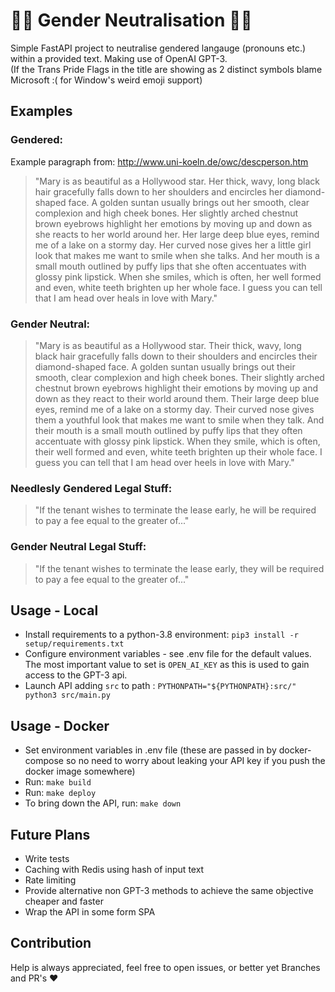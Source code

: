 # 🏳️‍⚧ Gender Neutralisation 🏳️‍⚧

Simple FastAPI project to neutralise gendered langauge (pronouns etc.) within a 
provided text. Making use of OpenAI GPT-3.  
(If the Trans Pride Flags in the title are showing as 2 distinct symbols blame 
Microsoft :( for Window's weird emoji support)

## Examples
### Gendered:
Example paragraph from: http://www.uni-koeln.de/owc/descperson.htm
>"Mary is as beautiful as a Hollywood star. Her thick, wavy, long black hair gracefully falls down to her shoulders and encircles her diamond-shaped face. A golden suntan usually brings out her smooth, clear complexion and high cheek bones. Her slightly arched chestnut brown eyebrows highlight her emotions by moving up and down as she reacts to her world around her. Her large deep blue eyes, remind me of a lake on a stormy day. Her curved nose gives her a little girl look that makes me want to smile when she talks. And her mouth is a small mouth outlined by puffy lips that she often accentuates with glossy pink lipstick. When she smiles, which is often, her well formed and even, white teeth brighten up her whole face. I guess you can tell that I am head over heals in love with Mary."
### Gender Neutral:
>"Mary is as beautiful as a Hollywood star. Their thick, wavy, long black hair gracefully falls down to their shoulders and encircles their diamond-shaped face. A golden suntan usually brings out their smooth, clear complexion and high cheek bones. Their slightly arched chestnut brown eyebrows highlight their emotions by moving up and down as they react to their world around them. Their large deep blue eyes, remind me of a lake on a stormy day. Their curved nose gives them a youthful look that makes me want to smile when they talk. And their mouth is a small mouth outlined by puffy lips that they often accentuate with glossy pink lipstick. When they smile, which is often, their well formed and even, white teeth brighten up their whole face. I guess you can tell that I am head over heels in love with Mary."

### Needlesly Gendered Legal Stuff:
>"If the tenant wishes to terminate the lease early, he will be required to pay a fee equal to the greater of..."
### Gender Neutral Legal Stuff:
>"If the tenant wishes to terminate the lease early, they will be required to pay a fee equal to the greater of..."

## Usage - Local
- Install requirements to a python-3.8 environment: `pip3 install -r setup/requirements.txt`
- Configure environment variables - see .env file for the default values. The most important
value to set is `OPEN_AI_KEY` as this is used to gain access to the GPT-3 api.
- Launch API adding `src` to path : `PYTHONPATH="${PYTHONPATH}:src/" python3 src/main.py`

## Usage - Docker
- Set environment variables in .env file (these are passed in by docker-compose so no need to worry
about leaking your API key if you push the docker image somewhere)
- Run: `make build`
- Run: `make deploy`
- To bring down the API, run: `make down`

## Future Plans
- Write tests
- Caching with Redis using hash of input text
- Rate limiting
- Provide alternative non GPT-3 methods to achieve the same objective cheaper and faster
- Wrap the API in some form SPA

## Contribution
Help is always appreciated, feel free to open issues, or better yet Branches and PR's ❤
